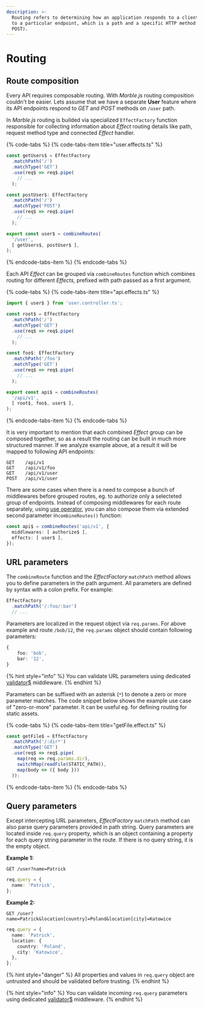 ```yaml
---
description: >-
  Routing refers to determining how an application responds to a client request
  to a particular endpoint, which is a path and a specific HTTP method (eg. GET,
  POST).
---
```


# Routing

## Route composition

Every API requires composable routing. With _Marble.js_ routing composition couldn't be easier. Lets assume that we have a separate **User** feature where its API endpoints respond to _GET_ and _POST_ methods on `/user` path.

In _Marble.js_ routing is builded via specialized `EffectFactory` function responsible for collecting information about _Effect_ routing details like path, request method type and connected _Effect_ handler.

{% code-tabs %}
{% code-tabs-item title="user.effects.ts" %}
```typescript
const getUsers$ = EffectFactory
  .matchPath('/')
  .matchType('GET')
  .use(req$ => req$.pipe(
    // ...
  );

const postUser$: EffectFactory
  .matchPath('/')
  .matchType('POST')
  .use(req$ => req$.pipe(
    // ...
  );

export const user$ = combineRoutes(
  '/user',
  [ getUsers$, postUser$ ],
);
```
{% endcode-tabs-item %}
{% endcode-tabs %}

Each API _Effect_ can be grouped via  `combineRoutes` function which combines routing for different _Effects,_ prefixed with path passed as a first argument.

{% code-tabs %}
{% code-tabs-item title="api.effects.ts" %}
```typescript
import { user$ } from 'user.controller.ts';

const root$ = EffectFactory
  .matchPath('/')
  .matchType('GET')
  .use(req$ => req$.pipe(
    // ...
  );

const foo$: EffectFactory
  .matchPath('/foo')
  .matchType('GET')
  .use(req$ => req$.pipe(
    // ...
  );

export const api$ = combineRoutes(
  '/api/v1',
  [ root$, foo$, user$ ],
);
```
{% endcode-tabs-item %}
{% endcode-tabs %}

It is very important to mention that each combined _Effect_ group can be composed together, so as a result the routing can be built in much more structured manner. If we analyze example above, at a result it will be mapped to following API endpoints:

```text
GET    /api/v1
GET    /api/v1/foo
GET    /api/v1/user
POST   /api/v1/user
```

There are some cases when there is a need to compose a bunch of middlewares before grouped routes, eg. to authorize only a selecteted group of endpoints. Instead of composing middlewares for each route separately, using [use operator](../api-reference-old/use.md), you can also compose them via extended second parameter in`combineRoutes()` function:

```typescript
const api$ = combineRoutes('api/v1', {
  middlewares: [ authorize$ ],
  effects: [ user$ ],
});
```

## URL parameters

The `combineRoute` function and the _EffectFactory_ `matchPath` method allows you to define parameters in the path argument. All parameters are defined by syntax with a colon prefix. For example:

```typescript
EffectFactory
  .matchPath('/:foo/:bar')
  // ...
```

Parameters are localized in the request object via `req.params`. For above example and route `/bob/12`, the `req.params` object should contain following parameters:

```typescript
{
    foo: 'bob',
    bar: '12',
}
```

{% hint style="info" %}
You can validate URL parameters using dedicated [validator$](/marble/~/drafts/-LLENyDpOKSsz-gxDjG2/primary/middlewares/validatorusd) middleware.
{% endhint %}

Parameters can be suffixed with an asterisk \(`*`\) to denote a zero or more parameter matches. The code snippet below shows the example use case of "zero-or-more" parameter. It can be useful eg. for defining routing for static assets.

{% code-tabs %}
{% code-tabs-item title="getFile.effect.ts" %}
```typescript
const getFile$ = EffectFactory
  .matchPath('/:dir*')
  .matchType('GET')
  .use(req$ => req$.pipe(
    map(req => req.params.dir),
    switchMap(readFile(STATIC_PATH)),
    map(body => ({ body }))
  ));
```
{% endcode-tabs-item %}
{% endcode-tabs %}

## Query parameters

Except intercepting URL parameters, _EffectFactory_ `matchPath` method can also parse query parameters provided in path string. Query parameters are located inside `req.query` property, which is an object containing a property for each query string parameter in the route. If there is no query string, it is the empty object.

**Example 1:**

```text
GET /user?name=Patrick
```

```typescript
req.query = {
  name: 'Patrick',
};
```

**Example 2:**

```text
GET /user?name=Patrick&location[country]=Poland&location[city]=Katowice
```

```typescript
req.query = {
  name: 'Patrick',
  location: {
    country: 'Poland',
    city: 'Katowice',
  },
};
```

{% hint style="danger" %}
All properties and values in `req.query` object are untrusted and should be validated before trusting.
{% endhint %}

{% hint style="info" %}
You can validate incoming `req.query` parameters using dedicated [validator$](../available-middlewares/joi.md) middleware.
{% endhint %}

